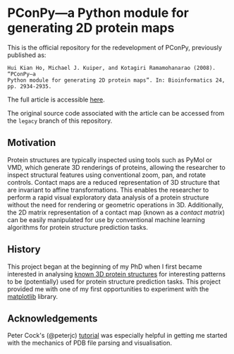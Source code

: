 PConPy—a Python module for generating 2D protein maps
=====================================================

This is the official repository for the redevelopment of PConPy, previously
published as:

    Hui Kian Ho, Michael J. Kuiper, and Kotagiri Ramamohanarao (2008). “PConPy–a
    Python module for generating 2D protein maps”. In: Bioinformatics 24,
    pp. 2934-2935.

The full article is accessible
[here](http://bioinformatics.oxfordjournals.org/content/24/24/2934.full).

The original source code associated with the article can be accessed from the
`legacy` branch of this repository.


## Motivation

Protein structures are typically inspected using tools such as PyMol or VMD,
which generate 3D renderings of proteins, allowing the researcher to inspect
structural features using conventional zoom, pan, and rotate controls. Contact
maps are a reduced representation of 3D structure that are invariant to affine
transformations. This enables the researcher to perform a rapid visual
exploratory data analysis of a protein structure without the need for rendering
or geometric operations in 3D. Additionally, the 2D matrix representation of a
contact map (known as a _contact matrix_) can be easily manipulated for use by
conventional machine learning algorithms for protein structure prediction tasks.

## History

This project began at the beginning of my PhD when I first became interested in
analysing [known 3D protein structures](http://www.pdb.org) for interesting
patterns to be (potentially) used for protein structure prediction tasks.
This project provided me with one of my first opportunities to experiment
with the [matplotlib]() library.


## Acknowledgements

Peter Cock's (@peterjc) [tutorial](http://goo.gl/q7DNt7) was especially helpful
in getting me started with the mechanics of PDB file parsing and visualisation.
